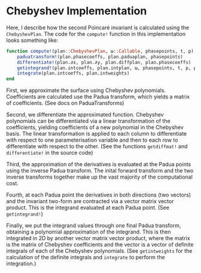 # Chebyshev Implementation

Here, I describe how the second Poincaré invariant is calculated using the `ChebyshevPlan`.
The code for the `compute!` function in this implementation looks something like:

```Julia
function compute!(plan::ChebyshevPlan, ω::Callable, phasepoints, t, p)
    paduatransform!(plan.phasecoeffs, plan.paduaplan, phasepoints)
    differentiate!(plan.∂x, plan.∂y, plan.diffplan, plan.phasecoeffs)
    getintegrand!(plan.intcoeffs, plan.intplan, ω, phasepoints, t, p, plan.∂x, plan.∂y)
    integrate(plan.intcoeffs, plan.intweights)
end
```

First, we approximate the surface using Chebyshev polynomials. Coefficients are calculated use the Padua transform, which yields a matrix of coefficients. (See docs on PaduaTransforms)

Second, we differentiate the approximated function. Chebyshev polynomials can be differentiated via a linear transformation of the coefficients, yielding coefficients of a new polynomial in the Chebyshev basis. The linear transformation is applied to each column to differentiate with respect to one parameterisation variable and then to each row to differentiate with respect to the other. (See the functions `getdiffmat!` and `differentiate!` in the source code)

Third, the approximation of the derivatives is evaluated at the Padua points using the inverse Padua transform. The inital forward transform and the two inverse transforms together make up the vast majority of the computational cost.

Fourth, at each Padua point the derivatives in both directions (two vectors) and the invariant two-form are contracted via a vector matrix vector product. This is the integrand evaluated at each Padua point. (See `getintegrand!`)

Finally, we put the integrand values through one final Padua transform, obtaining a polynomial approximation of the integrand. This is then integrated in 2D by another vector matrix vector product, where the matrix is the matrix of Chebyshev coefficients and the vector is a vector of definite integrals of each of the Chebyshev polynomials. (See `getintweights` for the calculation of the definite integrals and `integrate` to perform the integration.)
